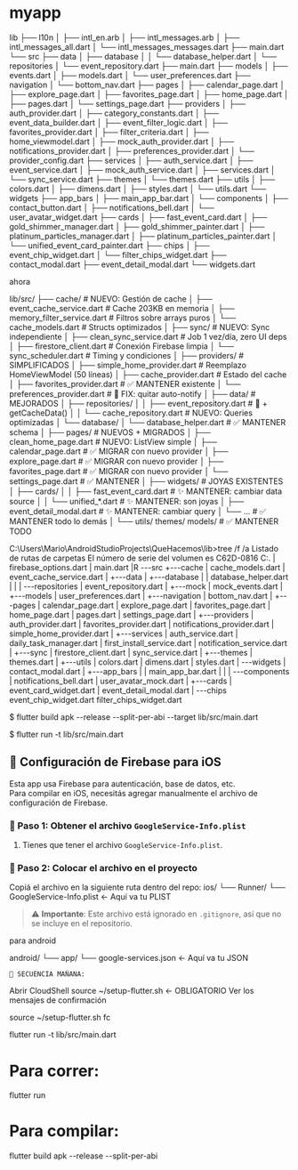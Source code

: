 # myapp

lib
├── l10n
│   ├── intl_en.arb
│   ├── intl_messages.arb
│   ├── intl_messages_all.dart
│   └── intl_messages_messages.dart
├── main.dart
└── src
    ├── data
    │   ├── database
    │   │   └── database_helper.dart
    │   └── repositories
    │       └── event_repository.dart
    ├── main.dart
    ├── models
    │   ├── events.dart
    │   ├── models.dart
    │   └── user_preferences.dart
    ├── navigation
    │   └── bottom_nav.dart
    ├── pages
    │   ├── calendar_page.dart
    │   ├── explore_page.dart
    │   ├── favorites_page.dart
    │   ├── home_page.dart
    │   ├── pages.dart
    │   └── settings_page.dart
    ├── providers
    │   ├── auth_provider.dart
    │   ├── category_constants.dart
    │   ├── event_data_builder.dart
    │   ├── event_filter_logic.dart
    │   ├── favorites_provider.dart
    │   ├── filter_criteria.dart
    │   ├── home_viewmodel.dart
    │   ├── mock_auth_provider.dart
    │   ├── notifications_provider.dart
    │   ├── preferences_provider.dart
    │   └── provider_config.dart
    ├── services
    │   ├── auth_service.dart
    │   ├── event_service.dart
    │   ├── mock_auth_service.dart
    │   ├── services.dart
    │   └── sync_service.dart
    ├── themes
    │   └── themes.dart
    ├── utils
    │   ├── colors.dart
    │   ├── dimens.dart
    │   ├── styles.dart
    │   └── utils.dart
    └── widgets
        ├── app_bars
        │   ├── main_app_bar.dart
        │   └── components
        │       ├── contact_button.dart
        │       ├── notifications_bell.dart
        │       └── user_avatar_widget.dart
        ├── cards
        │   ├── fast_event_card.dart
        │   ├── gold_shimmer_manager.dart
        │   ├── gold_shimmer_painter.dart
        │   ├── platinum_particles_manager.dart
        │   ├── platinum_particles_painter.dart
        │   └── unified_event_card_painter.dart
        ├── chips
        │   ├── event_chip_widget.dart
        │   └── filter_chips_widget.dart
        ├── contact_modal.dart
        ├── event_detail_modal.dart
        └── widgets.dart

ahora


lib/src/
├── cache/ # NUEVO: Gestión de cache
│ ├── event_cache_service.dart # Cache 203KB en memoria
│ ├── memory_filter_service.dart # Filtros sobre arrays puros
│ └── cache_models.dart # Structs optimizados
│
├── sync/ # NUEVO: Sync independiente
│ ├── clean_sync_service.dart # Job 1 vez/día, zero UI deps
│ ├── firestore_client.dart # Conexión Firebase limpia
│ └── sync_scheduler.dart # Timing y condiciones
│
├── providers/ # SIMPLIFICADOS
│ ├── simple_home_provider.dart # Reemplazo HomeViewModel (50 líneas)
│ ├── cache_provider.dart # Estado del cache
│ ├── favorites_provider.dart # ✅ MANTENER existente
│ └── preferences_provider.dart # 🔧 FIX: quitar auto-notify
│
├── data/ # MEJORADOS
│ ├── repositories/
│ │ ├── event_repository.dart # 🔧 + getCacheData()
│ │ └── cache_repository.dart # NUEVO: Queries optimizadas
│ └── database/
│ └── database_helper.dart # ✅ MANTENER schema
│
├── pages/ # NUEVOS + MIGRADOS
│ ├── clean_home_page.dart # NUEVO: ListView simple
│ ├── calendar_page.dart # ✅ MIGRAR con nuevo provider
│ ├── explore_page.dart # ✅ MIGRAR con nuevo provider
│ ├── favorites_page.dart # ✅ MIGRAR con nuevo provider
│ └── settings_page.dart # ✅ MANTENER
│
├── widgets/ # JOYAS EXISTENTES
│ ├── cards/
│ │ ├── fast_event_card.dart # ✨ MANTENER: cambiar data source
│ │ └── unified_*.dart # ✨ MANTENER: son joyas
│ ├── event_detail_modal.dart # ✨ MANTENER: cambiar query
│ └── ... # ✅ MANTENER todo lo demás
│
└── utils/ themes/ models/ # ✅ MANTENER TODO

C:\Users\Mario\AndroidStudioProjects\QueHacemos\lib>tree /f /a
Listado de rutas de carpetas
El número de serie del volumen es C62D-0816
C:.
|   firebase_options.dart
|   main.dart
|R
\---src
+---cache
|       cache_models.dart
|       event_cache_service.dart
|
+---data
|   +---database
|   |       database_helper.dart
|   |
|   \---repositories
|           event_repository.dart
|
+---mock
|       mock_events.dart
|
+---models
|       user_preferences.dart
|
+---navigation
|       bottom_nav.dart
|
+---pages
|       calendar_page.dart
|       explore_page.dart
|       favorites_page.dart
|       home_page.dart
|       pages.dart
|       settings_page.dart
|
+---providers
|       auth_provider.dart
|       favorites_provider.dart
|       notifications_provider.dart
|       simple_home_provider.dart
|
+---services
|       auth_service.dart
|       daily_task_manager.dart
|       first_install_service.dart
|       notification_service.dart
|
+---sync
|       firestore_client.dart
|       sync_service.dart
|
+---themes
|       themes.dart
|
+---utils
|       colors.dart
|       dimens.dart
|       styles.dart
|
\---widgets
|   contact_modal.dart
|
+---app_bars
|   |   main_app_bar.dart
|   |
|   \---components
|           notifications_bell.dart
|           user_avatar_mock.dart
|
+---cards
|       event_card_widget.dart
|       event_detail_modal.dart
|
\---chips
event_chip_widget.dart
filter_chips_widget.dart



$ flutter build apk --release --split-per-abi --target lib/src/main.dart

$ flutter run -t lib/src/main.dart

## 🔧 Configuración de Firebase para iOS

Esta app usa Firebase para autenticación, base de datos, etc.  
Para compilar en iOS, necesitás agregar manualmente el archivo de configuración de Firebase.

### 📄 Paso 1: Obtener el archivo `GoogleService-Info.plist`
1. Tienes que tener el archivo `GoogleService-Info.plist`.

### 📁 Paso 2: Colocar el archivo en el proyecto
Copiá el archivo en la siguiente ruta dentro del repo:
ios/
└── Runner/
    └── GoogleService-Info.plist  ← Aquí va tu PLIST

> ⚠️ **Importante**: Este archivo está ignorado en `.gitignore`, así que no se incluye en el repositorio.


para android

android/
└── app/
    └── google-services.json  ← Aquí va tu JSON

    🎯 SECUENCIA MAÑANA:

Abrir CloudShell
source ~/setup-flutter.sh ← OBLIGATORIO
Ver los mensajes de confirmación

source ~/setup-flutter.sh
fc

flutter run -t lib/src/main.dart
# Para correr:
flutter run

# Para compilar:
flutter build apk --release --split-per-abi